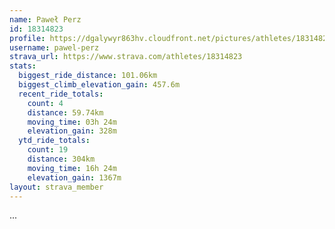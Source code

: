 ```yaml
---
name: Paweł Perz
id: 18314823
profile: https://dgalywyr863hv.cloudfront.net/pictures/athletes/18314823/5244308/1/large.jpg
username: pawel-perz
strava_url: https://www.strava.com/athletes/18314823
stats:
  biggest_ride_distance: 101.06km
  biggest_climb_elevation_gain: 457.6m
  recent_ride_totals:
    count: 4
    distance: 59.74km
    moving_time: 03h 24m
    elevation_gain: 328m
  ytd_ride_totals:
    count: 19
    distance: 304km
    moving_time: 16h 24m
    elevation_gain: 1367m
layout: strava_member
--- 
```

...
